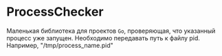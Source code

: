 # ProcessChecker

Маленькая библиотека для проектов `Go`, проверяющая, что указанный процесс уже запущен. 
Необходимо передавать путь к файлу pid. Например, "/tmp/process_name.pid"